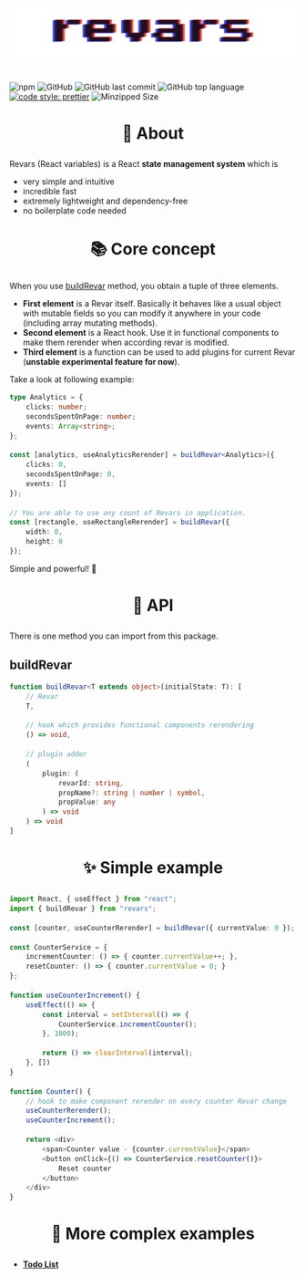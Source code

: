 # <p align="center">![Revars logo](/revars.svg "Logo")</p>

![npm](https://img.shields.io/npm/v/revars)
![GitHub](https://img.shields.io/github/license/alevnyacow/revars)
![GitHub last commit](https://img.shields.io/github/last-commit/alevnyacow/revars)
![GitHub top language](https://img.shields.io/github/languages/top/alevnyacow/revars)
[![code style: prettier](https://img.shields.io/badge/code_style-prettier-ff69b4.svg?style=flat-square)](https://github.com/prettier/prettier)
![Minzipped Size](https://badgen.net/bundlephobia/minzip/revars)

# <p align="center">💫 About</p>

Revars (React variables) is a React **state management system** which is

-  very simple and intuitive
-  incredible fast
-  extremely lightweight and dependency-free
-  no boilerplate code needed

# <p align="center">📚 Core concept</p>

When you use [buildRevar](#build-revar) method, you obtain a tuple of three elements.

- **First element** is a Revar itself. Basically it behaves like a usual object with mutable fields so you can modify it anywhere in your code (including array mutating methods).
- **Second element** is a React hook. Use it in functional components to make them rerender when according revar is modified.
- **Third element** is a function can be used to add plugins for current Revar (**unstable experimental feature for now**).

Take a look at following example:

```ts
type Analytics = {
    clicks: number;
    secondsSpentOnPage: number;
    events: Array<string>;
};

const [analytics, useAnalyticsRerender] = buildRevar<Analytics>({ 
    clicks: 0, 
    secondsSpentOnPage: 0,
    events: []
});

// You are able to use any count of Revars in application.
const [rectangle, useRectangleRerender] = buildRevar({ 
    width: 0, 
    height: 0 
});
```

Simple and powerful! 🚀

# <p align="center">📔 API</p>

There is one method you can import from this package.

## <a id='build-revar'></a>**buildRevar**

```ts
function buildRevar<T extends object>(initialState: T): [
    // Revar
    T,

    // hook which provides functional components rerendering
    () => void,

    // plugin adder
    (
        plugin: (
            revarId: string, 
            propName?: string | number | symbol, 
            propValue: any
        ) => void
    ) => void
]
```

# <p align="center">✨ Simple example</p>

```ts
import React, { useEffect } from "react";
import { buildRevar } from "revars";

const [counter, useCounterRerender] = buildRevar({ currentValue: 0 });

const CounterService = {
    incrementCounter: () => { counter.currentValue++; },
    resetCounter: () => { counter.currentValue = 0; }
};

function useCounterIncrement() {
    useEffect(() => {
        const interval = setInterval(() => {
            CounterService.incrementCounter();
        }, 1000);

        return () => clearInterval(interval); 
    }, [])
}

function Counter() {
    // hook to make component rerender on every counter Revar change
    useCounterRerender();
    useCounterIncrement();

    return <div>
        <span>Counter value - {counter.currentValue}</span>
        <button onClick={() => CounterService.resetCounter()}>
            Reset counter
        </button>
    </div>
}
```

# <p align="center">🌌 More complex examples</p>

- **[Todo List](https://codesandbox.io/s/revars-complex-todos-demo-77qo3)**